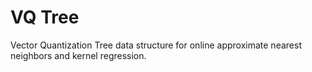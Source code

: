 # VQ Tree

Vector Quantization Tree data structure for online approximate nearest neighbors and kernel regression.
